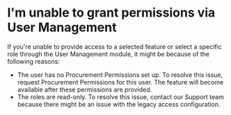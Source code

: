 # I'm unable to grant permissions via User Management

If you're unable to provide access to a selected feature or select a specific role through the User Management module, it might be because of the following reasons:

* The user has no Procurement Permissions set up. To resolve this issue, request Procurement Permissions for this user. The feature will become available after these permissions are provided.
* The roles are read-only. To resolve this issue, contact our Support team because there might be an issue with the legacy access configuration.
